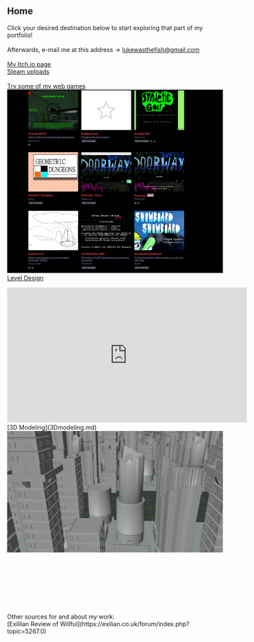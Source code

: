 ## Home
Click your desired destination below to start exploring that part of my portfolio!<br>
<br>
Afterwards, e-mail me at this address -> lukewasthefish@gmail.com<br>
<br>
[My Itch.io page](https://lukewasthefish.itch.io)<br>
[Steam uploads](https://store.steampowered.com/search/?developer=Luke%20Vincent)<br>
<br>
[Try some of my web games](webGames.md)<br>
<img src="images/ItchioPage.PNG" alt=""><br>
[Level Design](levelDesign.md)
<br>
<iframe width="560" height="315" src="https://www.youtube.com/embed/UztvuW_BeNQ" frameborder="0" allow="accelerometer; autoplay; encrypted-media; gyroscope; picture-in-picture" allowfullscreen></iframe>
<br>
[3D Modeling](3Dmodeling.md)<br>
<img src="images/StaticCity.PNG" alt=""><br>
<br>
<br>
<br>
<br>
<br>
<br>
<br>
<br>
Other sources for and about my work:<br>
[Exililan Review of Willful](https://exilian.co.uk/forum/index.php?topic=5267.0)<br>
